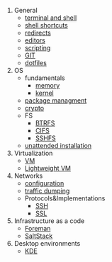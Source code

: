 1. General
   * [terminal and shell](https://github.com/kiemlicz/util/wiki/terminal)
   * [shell shortcuts](https://github.com/kiemlicz/util/wiki/shell)
   * [redirects](https://github.com/kiemlicz/util/wiki/redirects)
   * [editors](https://github.com/kiemlicz/util/wiki/editors)
   * [scripting](https://github.com/kiemlicz/util/wiki/scripting)
   * [GIT](https://github.com/kiemlicz/util/wiki/git)
   * [dotfiles](https://github.com/kiemlicz/util/wiki/dotfiles)
2. OS  
   * fundamentals
     * [memory](https://github.com/kiemlicz/util/wiki/memory)
     * [kernel](https://github.com/kiemlicz/util/wiki/kernel)
   * [package managment](https://github.com/kiemlicz/util/wiki/packages)
   * [crypto](https://github.com/kiemlicz/util/wiki/crypto)
   * FS
     * [BTRFS](https://github.com/kiemlicz/util/wiki/btrfs)
     * [CIFS](https://github.com/kiemlicz/util/wiki/cifs)
     * [SSHFS](https://github.com/kiemlicz/util/wiki/sshfs)
   * [unattended installation](https://github.com/kiemlicz/util/wiki/unattended)
3. Virtualization
   * [VM](https://github.com/kiemlicz/util/wiki/vm)
   * [Lightweight VM](https://github.com/kiemlicz/util/wiki/Containerization)
4. Networks
   * [configuration](https://github.com/kiemlicz/util/wiki/netcfg)
   * [traffic dumping](https://github.com/kiemlicz/util/wiki/traffic)
   * Protocols&Implementations
     * [SSH](https://github.com/kiemlicz/util/wiki/ssh)
     * [SSL](https://github.com/kiemlicz/util/wiki/ssl)
5. Infrastructure as a code
   * [Foreman](https://github.com/kiemlicz/util/wiki/Foreman)
   * [SaltStack](https://github.com/kiemlicz/util/wiki/saltstack)
6. Desktop environments
   * [KDE](https://github.com/kiemlicz/util/wiki/kde)